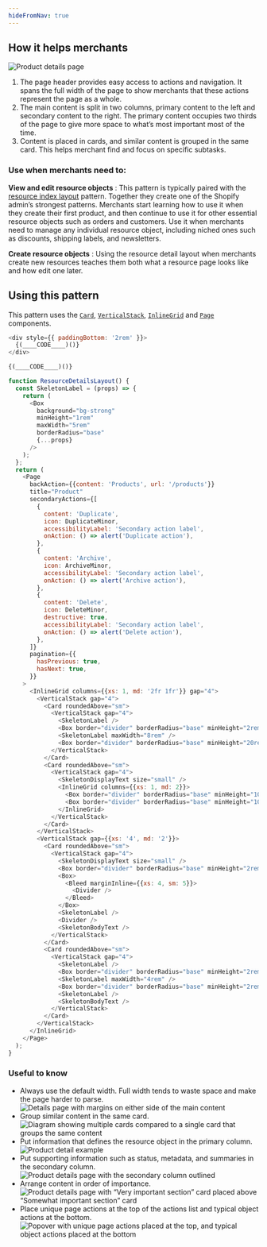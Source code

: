 ```yaml
---
hideFromNav: true
---
```


<div as="HowItHelps">

## How it helps merchants

![Product details page](/images/patterns/resource-details-layout/resource-detail-cover-image.png)

1. The page header provides easy access to actions and navigation. It spans the full width of the page to show merchants that these actions represent the page as a whole.
2. The main content is split in two columns, primary content to the left and secondary content to the right. The primary content occupies two thirds of the page to give more space to what’s most important most of the time.
3. Content is placed in cards, and similar content is grouped in the same card. This helps merchant find and focus on specific subtasks.

<div as="DefinitionTable">

### Use when merchants need to:

**View and edit resource objects**
: This pattern is typically paired with the [resource index layout](/patterns/resource-index-layout) pattern. Together they create one of the Shopify admin’s strongest patterns. Merchants start learning how to use it when they create their first product, and then continue to use it for other essential resource objects such as orders and customers. Use it when merchants need to manage any individual resource object, including niched ones such as discounts, shipping labels, and newsletters.

**Create resource objects**
: Using the resource detail layout when merchants create new resources teaches them both what a resource page looks like and how edit one later.

</div>
</div>
<div as="Usage">

## Using this pattern

This pattern uses the [`Card`](/components/layout-and-structure/card), [`VerticalStack`](/components/layout-and-structure/vertical-stack), [`InlineGrid`](/components/layout-and-structure/inline-grid) and [`Page`](/components/layout-and-structure/page) components.

<!-- prettier-ignore -->
```javascript {"type":"previewContext","for":"example"}
<div style={{ paddingBottom: '2rem' }}>
  {(____CODE____)()}
</div>
```

<!-- prettier-ignore -->
```javascript {"type":"sandboxContext","for":"example"}
{(____CODE____)()}
```

```javascript {"type":"livePreview","id":"example"}
function ResourceDetailsLayout() {
  const SkeletonLabel = (props) => {
    return (
      <Box
        background="bg-strong"
        minHeight="1rem"
        maxWidth="5rem"
        borderRadius="base"
        {...props}
      />
    );
  };
  return (
    <Page
      backAction={{content: 'Products', url: '/products'}}
      title="Product"
      secondaryActions={[
        {
          content: 'Duplicate',
          icon: DuplicateMinor,
          accessibilityLabel: 'Secondary action label',
          onAction: () => alert('Duplicate action'),
        },
        {
          content: 'Archive',
          icon: ArchiveMinor,
          accessibilityLabel: 'Secondary action label',
          onAction: () => alert('Archive action'),
        },
        {
          content: 'Delete',
          icon: DeleteMinor,
          destructive: true,
          accessibilityLabel: 'Secondary action label',
          onAction: () => alert('Delete action'),
        },
      ]}
      pagination={{
        hasPrevious: true,
        hasNext: true,
      }}
    >
      <InlineGrid columns={{xs: 1, md: '2fr 1fr'}} gap="4">
        <VerticalStack gap="4">
          <Card roundedAbove="sm">
            <VerticalStack gap="4">
              <SkeletonLabel />
              <Box border="divider" borderRadius="base" minHeight="2rem" />
              <SkeletonLabel maxWidth="8rem" />
              <Box border="divider" borderRadius="base" minHeight="20rem" />
            </VerticalStack>
          </Card>
          <Card roundedAbove="sm">
            <VerticalStack gap="4">
              <SkeletonDisplayText size="small" />
              <InlineGrid columns={{xs: 1, md: 2}}>
                <Box border="divider" borderRadius="base" minHeight="10rem" />
                <Box border="divider" borderRadius="base" minHeight="10rem" />
              </InlineGrid>
            </VerticalStack>
          </Card>
        </VerticalStack>
        <VerticalStack gap={{xs: '4', md: '2'}}>
          <Card roundedAbove="sm">
            <VerticalStack gap="4">
              <SkeletonDisplayText size="small" />
              <Box border="divider" borderRadius="base" minHeight="2rem" />
              <Box>
                <Bleed marginInline={{xs: 4, sm: 5}}>
                  <Divider />
                </Bleed>
              </Box>
              <SkeletonLabel />
              <Divider />
              <SkeletonBodyText />
            </VerticalStack>
          </Card>
          <Card roundedAbove="sm">
            <VerticalStack gap="4">
              <SkeletonLabel />
              <Box border="divider" borderRadius="base" minHeight="2rem" />
              <SkeletonLabel maxWidth="4rem" />
              <Box border="divider" borderRadius="base" minHeight="2rem" />
              <SkeletonLabel />
              <SkeletonBodyText />
            </VerticalStack>
          </Card>
        </VerticalStack>
      </InlineGrid>
    </Page>
  );
}
```

</div>
<div as="UsefulToKnow">

### Useful to know

- <span>Always use the default width. Full width tends to waste space and make the page harder to parse.</span> ![Details page with margins on either side of the main content](/images/patterns/resource-details-layout/resource-detail-usage-1.png)
- <span>Group similar content in the same card.</span> ![Diagram showing multiple cards compared to a single card that groups the same content](/images/patterns/resource-details-layout/resource-detail-usage-2.png)
- <span>Put information that defines the resource object in the primary column.</span> ![Product detail example](/images/patterns/resource-details-layout/resource-detail-usage-3.png)
- <span>Put supporting information such as status, metadata, and summaries in the secondary column.</span> ![Product details page with the secondary column outlined](/images/patterns/resource-details-layout/resource-detail-usage-4.png)
- <span>Arrange content in order of importance.</span> ![Product details page with “Very important section” card placed above “Somewhat important section” card](/images/patterns/resource-details-layout/resource-detail-usage-5.png)
- <span>Place unique page actions at the top of the actions list and typical object actions at the bottom.</span> ![Popover with unique page actions placed at the top, and typical object actions placed at the bottom](/images/patterns/resource-details-layout/resource-detail-usage-6.png)

</div>
